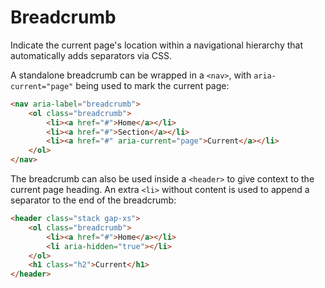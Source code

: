 # Breadcrumb

Indicate the current page's location within a navigational hierarchy that automatically adds separators via CSS.

A standalone breadcrumb can be wrapped in a `<nav>`, with `aria-current="page"` being used to mark the current page:

```html render
<nav aria-label="breadcrumb">
    <ol class="breadcrumb">
        <li><a href="#">Home</a></li>
        <li><a href="#">Section</a></li>
        <li><a href="#" aria-current="page">Current</a></li>
    </ol>
</nav>
```

The breadcrumb can also be used inside a `<header>` to give context to the current page heading. An extra `<li>` without content is used to append a separator to the end of the breadcrumb:

```html render
<header class="stack gap-xs">
    <ol class="breadcrumb">
        <li><a href="#">Home</a></li>
        <li aria-hidden="true"></li>
    </ol>
    <h1 class="h2">Current</h1>
</header>
```
